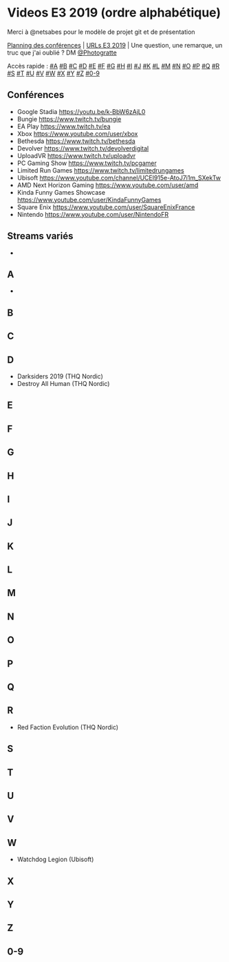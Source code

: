 # Videos E3 2019 (ordre alphabétique)

Merci à @netsabes pour le modèle de projet git et de présentation

[Planning des conférences](https://gitlab.com/Photogratte/e3-2019/blob/master/Conf%C3%A9rences_E3_2019.md) | [URLs E3 2019](https://gitlab.com/Photogratte/e3-2019/blob/master/urlsE32019.md) | Une question, une remarque, un truc que j'ai oublié ? DM [@Photogratte](https://twitter.com/Photogratte)

Accès rapide : [#A](https://gitlab.com/Photogratte/e3-2019/blob/master/trailersE32019alphasort.md#a) 
[#B](https://gitlab.com/Photogratte/e3-2019/blob/master/trailersE32019alphasort.md#b)
[#C](https://gitlab.com/Photogratte/e3-2019/blob/master/trailersE32019alphasort.md#c)
[#D](https://gitlab.com/Photogratte/e3-2019/blob/master/trailersE32019alphasort.md#d)
[#E](https://gitlab.com/Photogratte/e3-2019/blob/master/trailersE32019alphasort.md#e)
[#F](https://gitlab.com/Photogratte/e3-2019/blob/master/trailersE32019alphasort.md#f)
[#G](https://gitlab.com/Photogratte/e3-2019/blob/master/trailersE32019alphasort.md#g)
[#H](https://gitlab.com/Photogratte/e3-2019/blob/master/trailersE32019alphasort.md#h)
[#I](https://gitlab.com/Photogratte/e3-2019/blob/master/trailersE32019alphasort.md#i)
[#J](https://gitlab.com/Photogratte/e3-2019/blob/master/trailersE32019alphasort.md#j)
[#K](https://gitlab.com/Photogratte/e3-2019/blob/master/trailersE32019alphasort.md#k)
[#L](https://gitlab.com/Photogratte/e3-2019/blob/master/trailersE32019alphasort.md#l)
[#M](https://gitlab.com/Photogratte/e3-2019/blob/master/trailersE32019alphasort.md#m)
[#N](https://gitlab.com/Photogratte/e3-2019/blob/master/trailersE32019alphasort.md#n)
[#O](https://gitlab.com/Photogratte/e3-2019/blob/master/trailersE32019alphasort.md#o)
[#P](https://gitlab.com/Photogratte/e3-2019/blob/master/trailersE32019alphasort.md#p)
[#Q](https://gitlab.com/Photogratte/e3-2019/blob/master/trailersE32019alphasort.md#q)
[#R](https://gitlab.com/Photogratte/e3-2019/blob/master/trailersE32019alphasort.md#r)
[#S](https://gitlab.com/Photogratte/e3-2019/blob/master/trailersE32019alphasort.md#s)
[#T](https://gitlab.com/Photogratte/e3-2019/blob/master/trailersE32019alphasort.md#t)
[#U](https://gitlab.com/Photogratte/e3-2019/blob/master/trailersE32019alphasort.md#u)
[#V](https://gitlab.com/Photogratte/e3-2019/blob/master/trailersE32019alphasort.md#v)
[#W](https://gitlab.com/Photogratte/e3-2019/blob/master/trailersE32019alphasort.md#w)
[#X](https://gitlab.com/Photogratte/e3-2019/blob/master/trailersE32019alphasort.md#x)
[#Y](https://gitlab.com/Photogratte/e3-2019/blob/master/trailersE32019alphasort.md#y)
[#Z](https://gitlab.com/Photogratte/e3-2019/blob/master/trailersE32019alphasort.md#z)
[#0-9](https://gitlab.com/Photogratte/e3-2019/blob/master/trailersE32019alphasort.md#0-9)

## Conférences
* Google Stadia https://youtu.be/k-BbW6zAjL0
* Bungie https://www.twitch.tv/bungie
* EA Play https://www.twitch.tv/ea
* Xbox https://www.youtube.com/user/xbox
* Bethesda https://www.twitch.tv/bethesda
* Devolver https://www.twitch.tv/devolverdigital
* UploadVR https://www.twitch.tv/uploadvr
* PC Gaming Show https://www.twitch.tv/pcgamer
* Limited Run Games https://www.twitch.tv/limitedrungames
* Ubisoft https://www.youtube.com/channel/UCEl915e-AtoJ7i1m_SXekTw
* AMD Next Horizon Gaming https://www.youtube.com/user/amd
* Kinda Funny Games Showcase https://www.youtube.com/user/KindaFunnyGames
* Square Enix https://www.youtube.com/user/SquareEnixFrance
* Nintendo https://www.youtube.com/user/NintendoFR 

## Streams variés
* 

## A
* 

## B

## C

## D
* Darksiders 2019 (THQ Nordic)
* Destroy All Human (THQ Nordic)

## E

## F

## G

## H

## I

## J

## K

## L

## M

## N

## O

## P

## Q

## R
* Red Faction Evolution (THQ Nordic)

## S

## T

## U

## V

## W
* Watchdog Legion (Ubisoft)

## X

## Y

## Z

## 0-9
